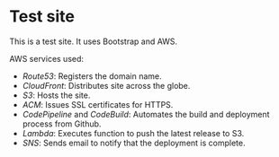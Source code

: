 # Test site

This is a test site. It uses Bootstrap and AWS.

AWS services used:

- *Route53*: Registers the domain name.
- *CloudFront*: Distributes site across the globe.
- *S3*: Hosts the site.
- *ACM*: Issues SSL certificates for HTTPS.
- *CodePipeline* and *CodeBuild*: Automates the build and deployment process from Github.
- *Lambda*: Executes function to push the latest release to S3.
- *SNS*: Sends email to notify that the deployment is complete.

